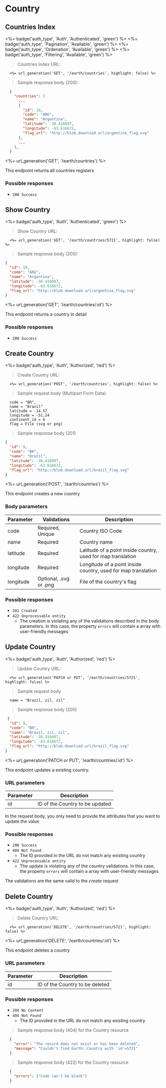 # Country

## Countries Index

<!-- Endpoint badges -->
<%= badge('auth_type', 'Auth', 'Authenticated', 'green') %>
<%= badge('auth_type', 'Pagination', 'Available', 'green') %>
<%= badge('auth_type', 'Ordenation', 'Available', 'green') %>
<%= badge('auth_type', 'Filtering', 'Available', 'green') %>

> Countries index URL:

```plain
  <%= url_generation('GET', '/earth/countries', highlight: false) %>
```

> Sample response body (200):

```json
  {
    "countries": [
      ...
      {
        "id": 10,
        "code": "ARG",
        "name": "Argentina",
        "latitude": -38.416097,
        "longitude": -63.616672,
        "flag_url": "http://blob.download.url/argentina_flag.svg"
      },
      ...
    ],
  }
```

<%= url_generation('GET', '/earth/countries') %>

This endpoint returns all countries registers

### Possible responses

- `200 Success`

## Show Country

<!-- Endpoint badges -->
<%= badge('auth_type', 'Auth', 'Authenticated', 'green') %>

> Show Country URL:

```plain
  <%= url_generation('GET', '/earth/countries/5721', highlight: false) %>
```

> Sample response body (200):

```json
{
  "id": 10,
  "code": "ARG",
  "name": "Argentina",
  "latitude": -38.416097,
  "longitude": -63.616672,
  "flag_url": "http://blob.download.url/argentina_flag.svg"
}
```

<%= url_generation('GET', '/earth/countries/:id') %>

This endpoint returns a country in detail

### Possible responses

- `200 Success`

## Create Country

<!-- Endpoint badges -->
<%= badge('auth_type', 'Auth', 'Authorized', 'red') %>

> Create Country URL:

```plain
  <%= url_generation('POST', '/earth/countries', highlight: false) %>
```

> Sample request body (Multipart Form Data)

```multipart
  code = "BR",
  name = "Brazil"
  latitude = -14.57
  longitude = -51.24
  continent_id = 6
  flag = File (svg or png)
```

> Sample response body (201)

```json
{
  "id": 9,
  "code": "BR",
  "name": "Brazil",
  "latitude": -38.416097,
  "longitude": -63.616672,
  "flag_url": "http://blob.download.url/brazil_flag.svg"
}
```

<%= url_generation('POST', '/earth/countries') %>

This endpoint creates a new country

### Body parameters

Parameter | Validations | Description |
--------- | ----------- | ----------- |
code      | Required, Unique | Country ISO Code |
name      | Required | Country name |
latitude      | Required | Latitude of a point inside country, used for map translation |
longitude     | Required | Longitude of a point inside country, used for map translation |
longitude     | Optional, .svg or .png | File of the country's flag |

### Possible responses

- `201 Created`
- `422 Unprocessable entity`
  - The creation is violating any of the validations described in the body parameters. In this case, the property `errors` will contain a array with user-friendly messages

## Update Country

<!-- Endpoint badges -->
<%= badge('auth_type', 'Auth', 'Authorized', 'red') %>

> Update Country URL:

```plain
  <%= url_generation('PATCH or PUT', '/earth/countries/5721', highlight: false) %>
```

> Sample request body

```multipart
  name = "Brazil, zil, zil"
```

> Sample response body (200)

```json
 {
  "id": 9,
  "code": "BR",
  "name": "Brazil, zil, zil",
  "latitude": -38.416097,
  "longitude": -63.616672,
  "flag_url": "http://blob.download.url/brazil_flag.svg"
}
```

<%= url_generation('PATCH or PUT', '/earth/countries/:id') %>

This endpoint updates a existing country.

### URL parameters

Parameter | Description |
--------- | ----------- |
id        | ID of the Country to be updated |

<aside class="notice">In the request body, you only need to provide the attributes that you want to update the value</aside>

### Possible responses

- `200 Success`
- `404 Not Found`
  - The ID provided in the URL do not match any existing country
- `422 Unprocessable entity`
  - The update is violating any of the country validations. In this case, the property `errors` will contain a array with user-friendly messages

<aside class="notice">The validations are the same valid to the <i>create</i> request</aside>

## Delete Country

<!-- Endpoint badges -->
<%= badge('auth_type', 'Auth', 'Authorized', 'red') %>

> Delete Country URL:

```plain
  <%= url_generation('DELETE', '/earth/countries/5721', highlight: false) %>
```

<%= url_generation('DELETE', '/earth/countries/:id') %>

This endpoint deletes a country

### URL parameters

Parameter | Description |
--------- | ----------- |
id        | ID of the Country to be deleted |

### Possible responses

- `204 No Content`
- `404 Not Found`
  - The ID provided in the URL do not match any existing country

> Sample response body (404) for the Country resource

```json
  {
    "error": "The record does not exist or has been deleted",
    "message": "Couldn't find Earth::Country with 'id'=5721"
  }
```

> Sample response body (422) for the Country resource

```json
  {
    "errors": ["Code can't be blank"]
  }
```

